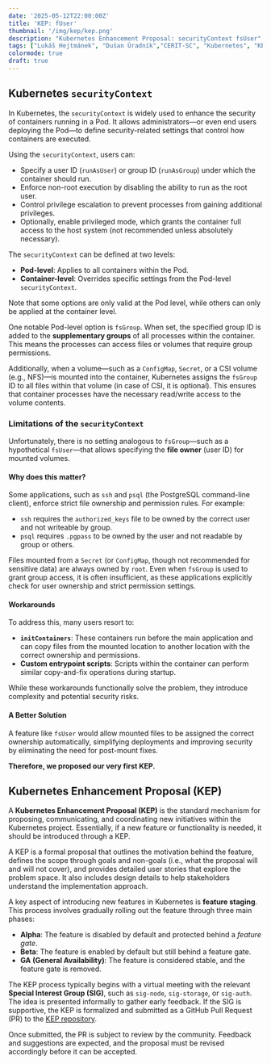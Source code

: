 ```yaml
---
date: '2025-05-12T22:00:00Z'
title: 'KEP: fUser'
thumbnail: '/img/kep/kep.png'
description: "Kubernetes Enhancement Proposal: securityContext fsUser"
tags: ["Lukáš Hejtmánek", "Dušan Úradník","CERIT-SC", "Kubernetes", "KEP", "Security"]
colormode: true
draft: true
---
```


## Kubernetes `securityContext`

In Kubernetes, the `securityContext` is widely used to enhance the security of containers running in a Pod. It allows administrators—or even end users deploying the Pod—to define security-related settings that control how containers are executed.

Using the `securityContext`, users can:

- Specify a user ID (`runAsUser`) or group ID (`runAsGroup`) under which the container should run.
- Enforce non-root execution by disabling the ability to run as the root user.
- Control privilege escalation to prevent processes from gaining additional privileges.
- Optionally, enable privileged mode, which grants the container full access to the host system (not recommended unless absolutely necessary).

The `securityContext` can be defined at two levels:

- **Pod-level**: Applies to all containers within the Pod.
- **Container-level**: Overrides specific settings from the Pod-level `securityContext`.

Note that some options are only valid at the Pod level, while others can only be applied at the container level.

One notable Pod-level option is `fsGroup`. When set, the specified group ID is added to the **supplementary groups** of all processes within the container. This means the processes can access files or volumes that require group permissions.

Additionally, when a volume—such as a `ConfigMap`, `Secret`, or a CSI volume (e.g., NFS)—is mounted into the container, Kubernetes assigns the `fsGroup` ID to all files within that volume (in case of CSI, it is optional). This ensures that container processes have the necessary read/write access to the volume contents.


### Limitations of the `securityContext`

Unfortunately, there is no setting analogous to `fsGroup`—such as a hypothetical `fsUser`—that allows specifying the **file owner** (user ID) for mounted volumes.

#### Why does this matter?

Some applications, such as `ssh` and `psql` (the PostgreSQL command-line client), enforce strict file ownership and permission rules. For example:

- `ssh` requires the `authorized_keys` file to be owned by the correct user and not writeable by group.
- `psql` requires `.pgpass` to be owned by the user and not readable by group or others.

Files mounted from a `Secret` (or `ConfigMap`, though not recommended for sensitive data) are always owned by `root`. Even when `fsGroup` is used to grant group access, it is often insufficient, as these applications explicitly check for user ownership and strict permission settings.

#### Workarounds

To address this, many users resort to:

- **`initContainers`**: These containers run before the main application and can copy files from the mounted location to another location with the correct ownership and permissions.
- **Custom entrypoint scripts**: Scripts within the container can perform similar copy-and-fix operations during startup.

While these workarounds functionally solve the problem, they introduce complexity and potential security risks.

#### A Better Solution

A feature like `fsUser` would allow mounted files to be assigned the correct ownership automatically, simplifying deployments and improving security by eliminating the need for post-mount fixes. 

**Therefore, we proposed our very first KEP.**

## Kubernetes Enhancement Proposal (KEP)

A **Kubernetes Enhancement Proposal (KEP)** is the standard mechanism for proposing, communicating, and coordinating new initiatives within the Kubernetes project. Essentially, if a new feature or functionality is needed, it should be introduced through a KEP.

A KEP is a formal proposal that outlines the motivation behind the feature, defines the scope through goals and non-goals (i.e., what the proposal will and will not cover), and provides detailed user stories that explore the problem space. It also includes design details to help stakeholders understand the implementation approach.

A key aspect of introducing new features in Kubernetes is **feature staging**. This process involves gradually rolling out the feature through three main phases:

- **Alpha**: The feature is disabled by default and protected behind a *feature gate*.
- **Beta**: The feature is enabled by default but still behind a feature gate.
- **GA (General Availability)**: The feature is considered stable, and the feature gate is removed.

The KEP process typically begins with a virtual meeting with the relevant **Special Interest Group (SIG)**, such as `sig-node`, `sig-storage`, or `sig-auth`. The idea is presented informally to gather early feedback. If the SIG is supportive, the KEP is formalized and submitted as a GitHub Pull Request (PR) to the [KEP repository](https://github.com/kubernetes/enhancements).

Once submitted, the PR is subject to review by the community. Feedback and suggestions are expected, and the proposal must be revised accordingly before it can be accepted.


